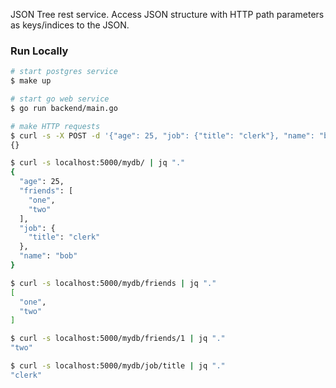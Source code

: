 JSON Tree rest service. Access JSON structure with HTTP path parameters as keys/indices to the JSON.

### Run Locally

```sh
# start postgres service
$ make up

# start go web service
$ go run backend/main.go

# make HTTP requests
$ curl -s -X POST -d '{"age": 25, "job": {"title": "clerk"}, "name": "bob", "friends": ["one", "two"]}' localhost:5000/mydb | jq "."
{}

$ curl -s localhost:5000/mydb/ | jq "."
{
  "age": 25,
  "friends": [
    "one",
    "two"
  ],
  "job": {
    "title": "clerk"
  },
  "name": "bob"
}

$ curl -s localhost:5000/mydb/friends | jq "."
[
  "one",
  "two"
]

$ curl -s localhost:5000/mydb/friends/1 | jq "."
"two"

$ curl -s localhost:5000/mydb/job/title | jq "."
"clerk"
```
